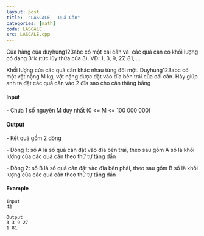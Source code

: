 ```yaml
---
layout: post
title:  "LASCALE - Quả Cân"
categories: [math]
code: LASCALE
src: LASCALE.cpp
---
```




Cửa hàng của duyhung123abc có một cái cân và  các quả cân có khối lượng có dạng 3^k (tức lũy thừa của 3). VD: 1, 3, 9, 27, 81, ...

Khối lượng của các quả cân khác nhau từng đôi một. Duyhung123abc có một vật nặng M kg, vật nặng được đặt vào đĩa bên trái của cái cân. Hãy giúp anh ta đặt các quả cân vào 2 đĩa sao cho cân thãng bằng

#### Input

\- Chứa 1 số nguyên M duy nhất (0 <= M <= 100 000 000)

#### Output

\- Kết quả gồm 2 dòng

\- Dòng 1: số A là số quả cân đặt vào đĩa bên trái, theo sau gồm A số là khối lượng của các quả cân theo thứ tự tăng dần

\- Dòng 2: số B là số quả cân đặt vào đĩa bên phải, theo sau gồm B số là khối lượng của các quả cân theo thứ tự tăng dần

#### Example

```
Input  
42  
  
Output  
3 3 9 27  
1 81  

```

<!--more-->

